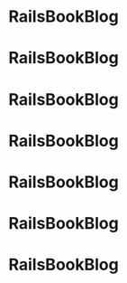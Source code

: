 # RailsBookBlog
# RailsBookBlog
# RailsBookBlog
# RailsBookBlog
# RailsBookBlog
# RailsBookBlog
# RailsBookBlog
